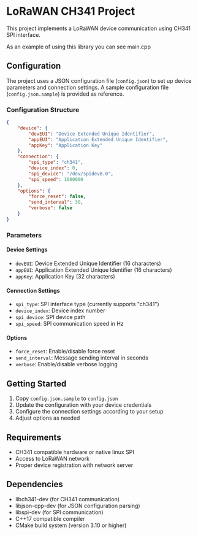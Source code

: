 # LoRaWAN CH341 Project

This project implements a LoRaWAN device communication using CH341 SPI interface.

As an example of using this library you can see main.cpp

## Configuration

The project uses a JSON configuration file (`config.json`) to set up device parameters and connection settings. A sample configuration file (`config.json.sample`) is provided as reference.

### Configuration Structure

```json
{
    "device": {
        "devEUI": "Device Extended Unique Identifier",
        "appEUI": "Application Extended Unique Identifier",
        "appKey": "Application Key"
    },
    "connection": {
        "spi_type": "ch341",
        "device_index": 0,
        "spi_device": "/dev/spidev0.0",
        "spi_speed": 1000000
    },
    "options": {
        "force_reset": false,
        "send_interval": 30,
        "verbose": false
    }
}
```

### Parameters

#### Device Settings
- `devEUI`: Device Extended Unique Identifier (16 characters)
- `appEUI`: Application Extended Unique Identifier (16 characters)
- `appKey`: Application Key (32 characters)

#### Connection Settings
- `spi_type`: SPI interface type (currently supports "ch341")
- `device_index`: Device index number
- `spi_device`: SPI device path
- `spi_speed`: SPI communication speed in Hz

#### Options
- `force_reset`: Enable/disable force reset
- `send_interval`: Message sending interval in seconds
- `verbose`: Enable/disable verbose logging

## Getting Started

1. Copy `config.json.sample` to `config.json`
2. Update the configuration with your device credentials
3. Configure the connection settings according to your setup
4. Adjust options as needed

## Requirements

- CH341 compatible hardware or native linux SPI
- Access to LoRaWAN network
- Proper device registration with network server

## Dependencies

- libch341-dev (for CH341 communication)
- libjson-cpp-dev (for JSON configuration parsing)
- libspi-dev (for SPI communication)
- C++17 compatible compiler
- CMake build system (version 3.10 or higher)
